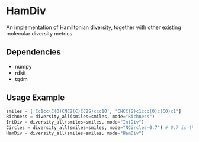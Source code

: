 # HamDiv
An implementation of Hamiltonian diversity, together with other existing molecular diversity metrics.

## Dependencies
- numpy
- rdkit
- tqdm

## Usage Example
```python
smiles = ['Cc1cc(C(O)CNC2(C)CC2S)ccc1O', 'CNCC(S)c1ccc(O)c(CO)c1']
Richness = diversity_all(smiles=smiles, mode="Richness")
IntDiv = diversity_all(smiles=smiles, mode="IntDiv")
Circles = diversity_all(smiles=smiles, mode="NCircles-0.7") # 0.7 is the hyper-parameter
HamDiv = diversity_all(smiles=smiles, mode="HamDiv")
```
